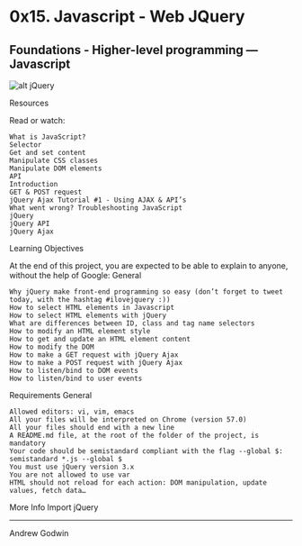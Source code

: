 # 0x15. Javascript - Web JQuery

## Foundations - Higher-level programming ― Javascript

![alt jQuery](https://steemitimages.com/DQmTnDPFNsTRKKKrx1uWDqEpPkvvxff4o4Rku5CeKYAyaej/html-css-javascript-and-jquery.png)

Resources

Read or watch:

    What is JavaScript?
    Selector
    Get and set content
    Manipulate CSS classes
    Manipulate DOM elements
    API
    Introduction
    GET & POST request
    jQuery Ajax Tutorial #1 - Using AJAX & API’s
    What went wrong? Troubleshooting JavaScript
    jQuery
    jQuery API
    jQuery Ajax

Learning Objectives

At the end of this project, you are expected to be able to explain to anyone, without the help of Google:
General

    Why jQuery make front-end programming so easy (don’t forget to tweet today, with the hashtag #ilovejquery :))
    How to select HTML elements in Javascript
    How to select HTML elements with jQuery
    What are differences between ID, class and tag name selectors
    How to modify an HTML element style
    How to get and update an HTML element content
    How to modify the DOM
    How to make a GET request with jQuery Ajax
    How to make a POST request with jQuery Ajax
    How to listen/bind to DOM events
    How to listen/bind to user events

Requirements
General

    Allowed editors: vi, vim, emacs
    All your files will be interpreted on Chrome (version 57.0)
    All your files should end with a new line
    A README.md file, at the root of the folder of the project, is mandatory
    Your code should be semistandard compliant with the flag --global $: semistandard *.js --global $
    You must use jQuery version 3.x
    You are not allowed to use var
    HTML should not reload for each action: DOM manipulation, update values, fetch data…

More Info
Import jQuery

<head>
    <script src="https://code.jquery.com/jquery-3.2.1.min.js"></script>
</head>

---
Andrew Godwin